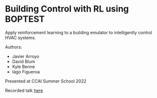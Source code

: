 # Building Control with RL using BOPTEST
Apply reinforcement learning to a building emulator to intelligently control HVAC systems.

Authors:
* Javier Arroyo
* David Blum
* Kyle Benne
* Iago Figueroa

Presented at CCAI Summer School 2022

Recorded talk [here](https://drive.google.com/file/d/1lvCVQef_kctwCagA5QOVj7QljHQ1xKUQ/view)
